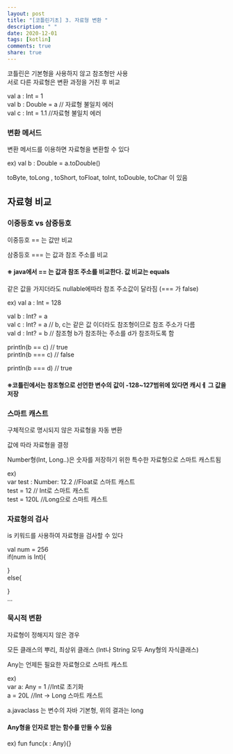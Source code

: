 ```yaml
---
layout: post
title: "[코틀린기초] 3. 자료형 변환 "
description: " "
date: 2020-12-01
tags: [kotlin]
comments: true
share: true
---
```



코틀린은 기본형을 사용하지 않고 참조형만 사용    
서로 다른 자료형은 변환 과정을 거친 후 비교  

val a : Int = 1  
val b : Double = a // 자료형 불일치 에러  
val c : Int  = 1.1 //자료형 불일치 에러  

### 변환 메서드  

변환 메서드를 이용하면 자료형을 변환할 수 있다   
 
ex) val b : Double = a.toDouble()  

toByte, toLong , toShort, toFloat, toInt, toDouble, toChar 이 있음  

## 자료형 비교  

### 이중등호 vs 삼중등호  

이중등호 == 는 값만 비교  

삼중등호 === 는 값과 참조 주소를 비교  

#### ※ java에서 == 는 값과 참조 주소를 비교한다. 값 비교는 equals    

같은 값을 가지더라도 nullable에따라 참조 주소값이 달라짐 (=== 가 false)  

ex) 
val a : Int = 128

val b : Int? = a  
val c : Int? = a  // b, c는 같은 값 이더라도 참조형이므로 참조 주소가 다름  
val d : Int? = b  // 참조형 b가 참조하는 주소를 d가 참조하도록 함

println(b == c) // true  
println(b === c) // false  

println(b === d) // true  

#### ※코틀린에서는 참조형으로 선언한 변수의 값이 -128~127범위에 있다면 캐시ㅔ 그 값을 저장  


### 스마트 캐스트  

구체적으로 명시되지 않은 자료형을 자동 변환  

값에 따라 자료형을 결정  

Number형(Int, Long..)은 숫자를 저장하기 위한 특수한 자료형으로 스마트 캐스트됨  

ex)  
var test : Number: 12.2 //Float로 스마트 캐스트  
test = 12 // Int로 스마트 캐스트  
test = 120L //Long으로 스마트 캐스트  


### 자료형의 검사  

is 키워드를 사용하여 자료형을 검사할 수 있다  

val num = 256  
if(num is Int){  

}  
else{  

}  
...  
  

### 묵시적 변환  

자료형이 정해지지 않은 경우  

모든 클래스의 뿌리, 최상위 클래스 (Int나 String 모두 Any형의 자식클래스)  

Any는 언제든 필요한 자료형으로 스마트 캐스트  

ex)  
var a: Any = 1  //Int로 초기화  
a = 20L //Int -> Long 스마트 캐스트   

a.javaclass 는 변수의 자바 기본형, 위의 결과는 long  
  
#### Any형을 인자로 받는 함수를 만들 수 있음  

ex) fun func(x : Any){}   














